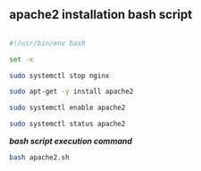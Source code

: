 ## apache2 installation bash script

```bash

#!/usr/bin/env bash

set -x

sudo systemctl stop nginx

sudo apt-get -y install apache2

sudo systemctl enable apache2

sudo systemctl status apache2

```

**_bash script execution command_**

```bash
bash apache2.sh
```

